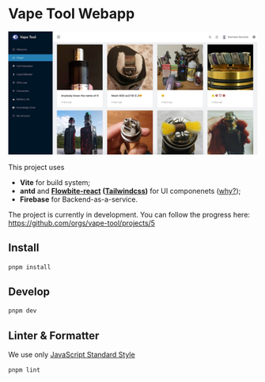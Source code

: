# Vape Tool Webapp

![Demo](docs/cloud.jpg) 

This project uses 
- **Vite** for build system;
- **antd** and **[Flowbite-react](https://flowbite-react.com) ([Tailwindcss](https://tailwindcss.com))** for UI componenets ([why?](https://github.com/vape-tool/VapeTool-Webapp/issues/135));
- **Firebase** for Backend-as-a-service.

The project is currently in development. You can follow the progress here: https://github.com/orgs/vape-tool/projects/5

## Install

```bash
pnpm install
```

## Develop

```bash
pnpm dev
```

## Linter & Formatter
We use only [JavaScript Standard Style](https://standardjs.com)

```bash
pnpm lint

